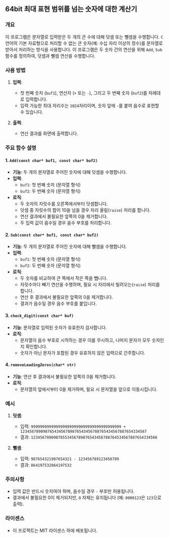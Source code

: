## 64bit 최대 표현 범위를 넘는 숫자에 대한 계산기

### 개요
이 프로그램은 문자열로 입력받은 두 개의 큰 수에 대해 덧셈 또는 뺄셈을 수행합니다. `C` 언어의 기본 자료형으로 처리할 수 없는 큰 숫자(예: 수십 자리 이상의 정수)를 문자열로 받아서 처리하는 방식을 사용합니다. 이 프로그램은 두 숫자 간의 연산을 위해 `Add`, `Sub` 함수를 정의하여, 덧셈과 뺄셈 연산을 수행합니다.

### 사용 방법
1. **입력**: 
   - 첫 번째 숫자 (`buf1`), 연산자 (`+` 또는 `-`), 그리고 두 번째 숫자 (`buf2`)를 차례대로 입력합니다.
   - 입력 가능한 최대 자리수는 `1024`자리이며, 숫자 앞에 `-`를 붙여 음수로 표현할 수 있습니다.

2. **출력**: 
   - 연산 결과를 화면에 출력합니다.

### 주요 함수 설명

#### 1. **`Add(const char* buf1, const char* buf2)`**
   - **기능**: 두 개의 문자열로 주어진 숫자에 대해 덧셈을 수행합니다.
   - **입력**: 
     - `buf1`: 첫 번째 숫자 (문자열 형식)
     - `buf2`: 두 번째 숫자 (문자열 형식)
   - **로직**:
     - 두 숫자의 자릿수를 오른쪽에서부터 덧셈합니다.
     - 덧셈 중 자릿수의 합이 10을 넘을 경우 자리 올림(`raise`) 처리를 합니다.
     - 연산 결과에서 불필요한 앞쪽의 0을 제거합니다.
     - 두 입력 값이 음수일 경우 음수 부호를 처리합니다.

#### 2. **`Sub(const char* buf1, const char* buf2)`**
   - **기능**: 두 개의 문자열로 주어진 숫자에 대해 뺄셈을 수행합니다.
   - **입력**: 
     - `buf1`: 첫 번째 숫자 (문자열 형식)
     - `buf2`: 두 번째 숫자 (문자열 형식)
   - **로직**:
     - 두 숫자를 비교하여 큰 쪽에서 작은 쪽을 뺍니다.
     - 자릿수마다 빼기 연산을 수행하며, 필요 시 자리에서 빌려오는(`raise`) 처리를 합니다.
     - 연산 후 결과에서 불필요한 앞쪽의 0을 제거합니다.
     - 결과가 음수일 경우 음수 부호를 붙입니다.

#### 3. **`check_digit(const char* buf)`**
   - **기능**: 문자열로 입력된 숫자가 유효한지 검사합니다.
   - **로직**:
     - 문자열이 음수 부호로 시작하는 경우 이를 무시하고, 나머지 문자가 모두 숫자인지 확인합니다.
     - 숫자가 아닌 문자가 포함된 경우 유효하지 않은 입력으로 간주합니다.

#### 4. **`removeLeadingZeros(char* str)`**
   - **기능**: 연산 후 결과에서 불필요한 앞쪽의 0을 제거합니다.
   - **로직**:
     - 문자열의 앞에서부터 0을 제거하며, 필요 시 문자열을 앞으로 이동시킵니다.

### 예시
1. **덧셈**:
   - 입력: `9999999999999999999999099999999999999999 + 12345678909876543456789876543456788765434567887654334567`
   - 결과: `12345678909876553456789876543456788764534567887654334566`
   
2. **뺄셈**:
   - 입력: `987654321987654321 - 123456789123456789`
   - 결과: `864197532864197532`

### 주의사항
- 입력 값은 반드시 숫자여야 하며, 음수일 경우 `-` 부호만 허용됩니다.
- 결과에서 불필요한 0이 제거되지만, `0` 자체는 유지됩니다 (예: `0000123`은 `123`으로 출력).

### 라이센스
- 이 프로젝트는 MIT 라이센스 하에 배포됩니다. 
